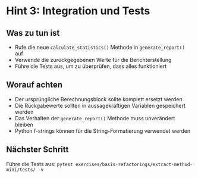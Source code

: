 # Hint 3: Integration und Tests

## Was zu tun ist
- Rufe die neue `calculate_statistics()` Methode in `generate_report()` auf
- Verwende die zurückgegebenen Werte für die Berichterstellung
- Führe die Tests aus, um zu überprüfen, dass alles funktioniert

## Worauf achten
- Der ursprüngliche Berechnungsblock sollte komplett ersetzt werden
- Die Rückgabewerte sollten in aussagekräftigen Variablen gespeichert werden
- Das Verhalten der `generate_report()` Methode muss unverändert bleiben
- Python f-strings können für die String-Formatierung verwendet werden

## Nächster Schritt
Führe die Tests aus: `pytest exercises/basis-refactorings/extract-method-mini/tests/ -v`